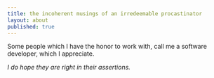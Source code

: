```yaml
---
title: the incoherent musings of an irredeemable procastinator
layout: about
published: true
---
```

Some people which I have the honor to work with, call me a software developer, which I appreciate.

_I do hope they are right in their assertions._
